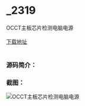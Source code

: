 # _2319
OCCT主板芯片检测电脑电源
<br/></br>
[下载地址](https://www.uuid2.com/2319.html "下载地址")
<br/></br>
<h3>源码简介：</h3>
<h3>截图：</h3>
<img src="https://www.uuid2.com/wp-content/uploads/img/202105/2232e1f533.jpg" alt="OCCT主板芯片检测电脑电源">
